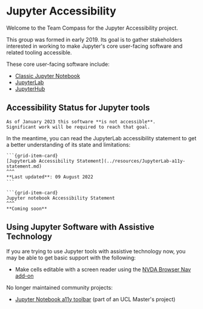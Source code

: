 # Jupyter Accessibility

Welcome to the Team Compass for the Jupyter Accessibility project.

This group was formed in early 2019.
Its goal is to gather stakeholders interested in working to make Jupyter's
core user-facing software and related tooling accessible.

These core user-facing software include:

- [Classic Jupyter Notebook](https://github.com/jupyter/notebook)
- [JupyterLab](https://github.com/jupyterlab/jupyterlab)
- [JupyterHub](https://github.com/jupyterhub/jupyterhub)

## Accessibility Status for Jupyter tools

```{warning}
As of January 2023 this software **is not accessible**.
Significant work will be required to reach that goal.
```

In the meantime, you can read the JupyterLab accessibility statement to get a better understanding of its state and limitations:

````{grid}
```{grid-item-card}
[JupyterLab Accessibility Statement](../resources/JupyterLab-a11y-statement.md)
^^^
**Last updated**: 09 August 2022
```

```{grid-item-card}
Jupyter notebook Accessibility Statement
^^^
**Coming soon**
````

## Using Jupyter Software with Assistive Technology

If you are trying to use Jupyter tools with assistive technology now, you may be able to get basic support with the following:

- Make cells editable with a screen reader using the [NVDA Browser Nav add-on](https://addons.nvda-project.org/addons/browsernav.en.html#:~:text=BrowserNav%20addon%20for%20NVDA,comments%20or%20malformed%20HTML%20tables.”)

No longer maintained community projects:
- [Jupyter Notebook a11y toolbar](https://github.com/uclixnjupyternbaccessibility/accessibility_toolbar) (part of an UCL Master's project)
